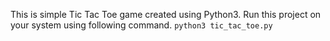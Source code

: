 This is simple Tic Tac Toe game created using Python3. 
Run this project on your system using following command.
```python3 tic_tac_toe.py```
